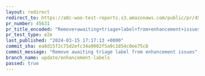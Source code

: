 ```yaml
---
layout: redirect
redirect_to: https://a8c-woo-test-reports.s3.amazonaws.com/public/pr/45631/e2e/index.html
pr_number: 45631
pr_title_encoded: "Remove+awaiting+triage+label+from+enhancement+issues"
pr_test_type: e2e
last_published: "2024-03-15 17:17:13 +0000"
commit_sha: ea8d15f2c75d2efc34a9002f5a9c1854c0ee75c8
commit_message: "Remove awaiting triage label from enhancement issues"
branch_name: update/enhancement-labels
passed: true
---
```

